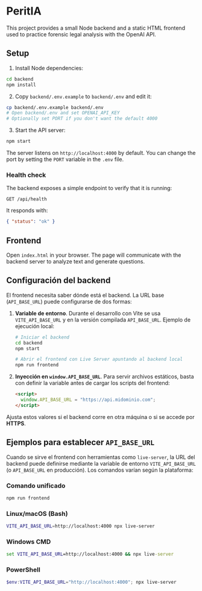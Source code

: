 # PeritIA

This project provides a small Node backend and a static HTML frontend used to practice forensic legal analysis with the OpenAI API.

## Setup

1. Install Node dependencies:

```bash
cd backend
npm install
```

2. Copy `backend/.env.example` to `backend/.env` and edit it:

```bash
cp backend/.env.example backend/.env
# Open backend/.env and set OPENAI_API_KEY
# Optionally set PORT if you don't want the default 4000
```

3. Start the API server:

```bash
npm start
```

The server listens on `http://localhost:4000` by default. You can change the port by setting the `PORT` variable in the `.env` file.

### Health check

The backend exposes a simple endpoint to verify that it is running:

```
GET /api/health
```

It responds with:

```json
{ "status": "ok" }
```

## Frontend

Open `index.html` in your browser. The page will communicate with the backend server to analyze text and generate questions.

## Configuración del backend

El frontend necesita saber dónde está el backend. La URL base (`API_BASE_URL`)
puede configurarse de dos formas:

1. **Variable de entorno**. Durante el desarrollo con Vite se usa
   `VITE_API_BASE_URL` y en la versión compilada `API_BASE_URL`.  Ejemplo de
   ejecución local:

   ```bash
   # Iniciar el backend
   cd backend
   npm start

   # Abrir el frontend con Live Server apuntando al backend local
   npm run frontend
   ```

2. **Inyección en `window.API_BASE_URL`**. Para servir archivos estáticos, basta
   con definir la variable antes de cargar los scripts del frontend:

   ```html
   <script>
     window.API_BASE_URL = "https://api.midominio.com";
   </script>
   ```

Ajusta estos valores si el backend corre en otra máquina o si se accede por
**HTTPS**.

## Ejemplos para establecer `API_BASE_URL`

Cuando se sirve el frontend con herramientas como `live-server`, la URL del
backend puede definirse mediante la variable de entorno `VITE_API_BASE_URL`
(o `API_BASE_URL` en producción). Los comandos varían según la plataforma:

### Comando unificado

```bash
npm run frontend
```


### Linux/macOS (Bash)

```bash
VITE_API_BASE_URL=http://localhost:4000 npx live-server
```

### Windows CMD

```cmd
set VITE_API_BASE_URL=http://localhost:4000 && npx live-server
```

### PowerShell

```powershell
$env:VITE_API_BASE_URL="http://localhost:4000"; npx live-server
```
